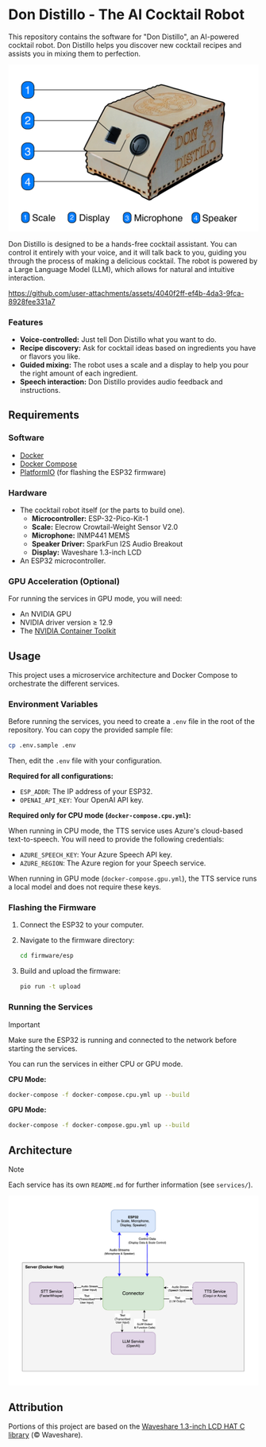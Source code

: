 # Don Distillo - The AI Cocktail Robot

This repository contains the software for "Don Distillo", an AI-powered cocktail robot. Don Distillo helps you discover new cocktail recipes and assists you in mixing them to perfection.

![Don Distillo (labeled)](media/don_distillo_labeled.png)

Don Distillo is designed to be a hands-free cocktail assistant. You can control it entirely with your voice, and it will talk back to you, guiding you through the process of making a delicious cocktail. The robot is powered by a Large Language Model (LLM), which allows for natural and intuitive interaction.

https://github.com/user-attachments/assets/4040f2ff-ef4b-4da3-9fca-8928fee331a7

### Features

- **Voice-controlled:** Just tell Don Distillo what you want to do.
- **Recipe discovery:** Ask for cocktail ideas based on ingredients you have or flavors you like.
- **Guided mixing:** The robot uses a scale and a display to help you pour the right amount of each ingredient.
- **Speech interaction:** Don Distillo provides audio feedback and instructions.



## Requirements

### Software

- [Docker](https://www.docker.com/)
- [Docker Compose](https://docs.docker.com/compose/install/)
- [PlatformIO](https://platformio.org/install/) (for flashing the ESP32 firmware)

### Hardware

- The cocktail robot itself (or the parts to build one).
  - **Microcontroller:** ESP-32-Pico-Kit-1  
  - **Scale:** Elecrow Crowtail-Weight Sensor V2.0  
  - **Microphone:** INMP441 MEMS  
  - **Speaker Driver:** SparkFun I2S Audio Breakout  
  - **Display:** Waveshare 1.3-inch LCD
- An ESP32 microcontroller.

### GPU Acceleration (Optional)

For running the services in GPU mode, you will need:

- An NVIDIA GPU
- NVIDIA driver version ≥ 12.9
- The [NVIDIA Container Toolkit](https://docs.nvidia.com/datacenter/cloud-native/container-toolkit/latest/install-guide.html)

## Usage

This project uses a microservice architecture and Docker Compose to orchestrate the different services.

### Environment Variables

Before running the services, you need to create a `.env` file in the root of the repository. You can copy the provided sample file:

```bash
cp .env.sample .env
```

Then, edit the `.env` file with your configuration.

**Required for all configurations:**

- `ESP_ADDR`: The IP address of your ESP32.
- `OPENAI_API_KEY`: Your OpenAI API key.

**Required only for CPU mode (`docker-compose.cpu.yml`):**

When running in CPU mode, the TTS service uses Azure's cloud-based text-to-speech. You will need to provide the following credentials:

- `AZURE_SPEECH_KEY`: Your Azure Speech API key.
- `AZURE_REGION`: The Azure region for your Speech service.

When running in GPU mode (`docker-compose.gpu.yml`), the TTS service runs a local model and does not require these keys.

### Flashing the Firmware

1.  Connect the ESP32 to your computer.
2.  Navigate to the firmware directory:

    ```bash
    cd firmware/esp
    ```

3.  Build and upload the firmware:

    ```bash
    pio run -t upload
    ```

### Running the Services

> [!IMPORTANT]
> Make sure the ESP32 is running and connected to the network before starting the services.

You can run the services in either CPU or GPU mode.

**CPU Mode:**

```bash
docker-compose -f docker-compose.cpu.yml up --build
```

**GPU Mode:**

```bash
docker-compose -f docker-compose.gpu.yml up --build
```

## Architecture

> [!NOTE]
> Each service has its own `README.md` for further information (see `services/`).

![Architecture diagram](media/server_architecture.png)

## Attribution

Portions of this project are based on the [Waveshare 1.3-inch LCD HAT C library](https://files.waveshare.com/upload/b/bd/1.3inch_LCD_HAT_code.7z) (© Waveshare).
